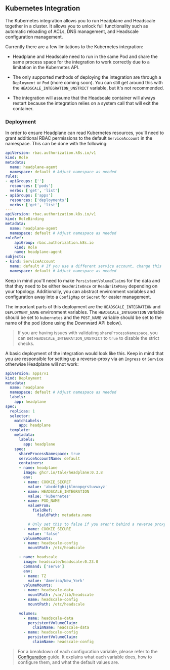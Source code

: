 ## Kubernetes Integration

The Kubernetes integration allows you to run Headplane and Headscale together
in a cluster. It allows you to unlock full functionality such as automatic
reloading of ACLs, DNS management, and Headscale configuration management.

Currently there are a few limitations to the Kubernetes integration:
- Headplane and Headscale need to run in the same Pod and share the same
  process space for the integration to work correctly due to a limitation in
  the Kubernetes API.

- The only supported methods of deploying the integration are through a
  `Deployment` or `Pod` (more coming soon). You can still get around this with
  the `HEADSCALE_INTEGRATION_UNSTRICT` variable, but it's not recommended.

- The integration will assume that the Headscale container will always restart
  because the integration relies on a system call that will exit the container.

### Deployment

In order to ensure Headplane can read Kubernetes resources, you'll need to
grant additional RBAC permissions to the default `ServiceAccount` in the
namespace. This can be done with the following:
```yaml
apiVersion: rbac.authorization.k8s.io/v1
kind: Role
metadata:
  name: headplane-agent
  namespace: default # Adjust namespace as needed
rules:
- apiGroups: ['']
  resources: ['pods']
  verbs: ['get', 'list']
- apiGroups: ['apps']
  resources: ['deployments']
  verbs: ['get', 'list']
---
apiVersion: rbac.authorization.k8s.io/v1
kind: RoleBinding
metadata:
  name: headplane-agent
  namespace: default # Adjust namespace as needed
roleRef:
    apiGroup: rbac.authorization.k8s.io
    kind: Role
    name: headplane-agent
subjects:
- kind: ServiceAccount
  name: default # If you use a different service account, change this
  namespace: default # Adjust namespace as needed
```

Keep in mind you'll need to make `PersistentVolumeClaim`s for the data and that
they need to be either `ReadWriteOnce` or `ReadWriteMany` depending on your
topology. Additionally, you can abstract environment variables and configuration
away into a `ConfigMap` or `Secret` for easier management.

The important parts of this deployment are the `HEADSCALE_INTEGRATION` and
`DEPLOYMENT_NAME` environment variables. The `HEADSCALE_INTEGRATION` variable
should be set to `kubernetes` and the `POST_NAME` variable should be set
to the name of the pod (done using the Downward API below).

> If you are having issues with validating `shareProcessNamespace`, you can
set `HEADSCALE_INTEGRATION_UNSTRICT` to `true` to disable the strict checks.

A basic deployment of the integration would look like this. Keep in mind that
you are responsible for setting up a reverse-proxy via an `Ingress` or `Service`
otherwise Headplane will not work:
```yaml
apiVersion: apps/v1
kind: Deployment
metadata:
  name: headplane
  namespace: default # Adjust namespace as needed
  labels:
    app: headplane
spec:
  replicas: 1
  selector:
    matchLabels:
      app: headplane
  template:
    metadata:
      labels:
        app: headplane
    spec:
      shareProcessNamespace: true
      serviceAccountName: default
      containers:
      - name: headplane
        image: ghcr.io/tale/headplane:0.3.8
        env:
        - name: COOKIE_SECRET
          value: 'abcdefghijklmnopqrstuvwxyz'
        - name: HEADSCALE_INTEGRATION
          value: 'kubernetes'
        - name: POD_NAME
          valueFrom:
            fieldRef:
              fieldPath: metadata.name

          # Only set this to false if you aren't behind a reverse proxy
        - name: COOKIE_SECURE
          value: 'false'
        volumeMounts:
        - name: headscale-config
          mountPath: /etc/headscale

      - name: headscale
        image: headscale/headscale:0.23.0
        command: ['serve']
        env:
        - name: TZ
          value: 'America/New_York'
        volumeMounts:
        - name: headscale-data
          mountPath: /var/lib/headscale
        - name: headscale-config
          mountPath: /etc/headscale

      volumes:
        - name: headscale-data
          persistentVolumeClaim:
            claimName: headscale-data
        - name: headscale-config
          persistentVolumeClaim:
            claimName: headscale-config
```

> For a breakdown of each configuration variable, please refer to the
[Configuration](/docs/Configuration.md) guide. 
> It explains what each variable does, how to configure them, and what the
default values are.
